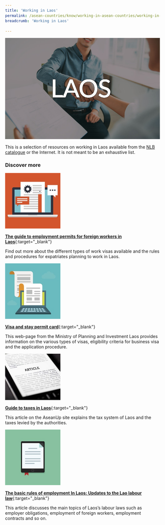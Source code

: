 ```yaml
---
title: 'Working in Laos'
permalink: /asean-countries/know/working-in-asean-countries/working-in-laos/
breadcrumb: 'Working in Laos'

---
```



<img src="\images\eoa\Asean Working\ASEAN-Laos-Working.jpg" alt="Working in Laos banner" style="width:800px;" />

This is a selection of resources on working in Laos available from the [NLB catalogue](http://catalogue.nlb.gov.sg/) or the Internet.  It is not meant to be an exhaustive list.

### **Discover more**

<img src="/images/resources/Article 4.jpg" style="width:180px;" />

[**The guide to employment permits for foreign workers in Laos**](https://www.aseanbriefing.com/news/2017/09/22/guide-employment-permits-foreign-workers-laos.html){:target="_blank"}

Find out more about the different types of work visas available and the rules and procedures for expatriates planning to work in Laos.

<img src="/images/resources/Article 1.jpg" style="width:180px;" />

[**Visa and stay permit card**](http://www.investlaos.gov.la/index.php/visa-stay-permit-card){:target="_blank"}

This web-page from the Ministry of Planning and Investment Laos provides information on the various types of visas, eligibility criteria for business visa and the application procedure.

<img src="/images/resources/Article 3.jpg" style="width:180px;" />

[**Guide to taxes in Laos**](https://aseanup.com/guide-taxes-laos/){:target="_blank"}

This article on the AseanUp site explains the tax system of Laos and the taxes levied by the authorities.

<img src="/images/resources/Article 2.jpg" style="width:180px;" />

[**The basic rules of employment In Laos: Updates to the Lao labour law**](http://jclao.com/the-basic-rules-of-employment-in-laos/){:target="_blank"}

This article discusses the main topics of Laos’s labour laws such as employer obligations, employment of foreign workers, employment contracts and so on.